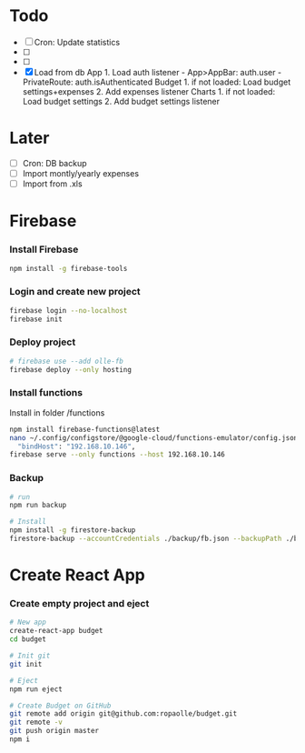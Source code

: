 # Todo
- [ ] Cron: Update statistics
- [ ] 
- [ ] 
- [x] Load from db
      App
      1. Load auth listener
      - App>AppBar: auth.user
      - PrivateRoute: auth.isAuthenticated
      Budget
      1. if not loaded: Load budget settings+expenses
      2. Add expenses listener
      Charts
      1. if not loaded: Load budget settings
      2. Add budget settings listener

# Later
- [ ] Cron: DB backup
- [ ] Import montly/yearly expenses
- [ ] Import from .xls

# Firebase

### Install Firebase
``` bash
npm install -g firebase-tools
```
### Login and create new project
``` bash
firebase login --no-localhost
firebase init
```
### Deploy project
``` bash
# firebase use --add olle-fb
firebase deploy --only hosting
```
### Install functions
Install in folder /functions
``` bash
npm install firebase-functions@latest
nano ~/.config/configstore/@google-cloud/functions-emulator/config.json
  "bindHost": "192.168.10.146",
firebase serve --only functions --host 192.168.10.146
```

### Backup
``` bash
# run
npm run backup

# Install
npm install -g firestore-backup
firestore-backup --accountCredentials ./backup/fb.json --backupPath ./backup --prettyPrint
```

# Create React App

### Create empty project and eject
``` bash
# New app
create-react-app budget
cd budget

# Init git
git init

# Eject
npm run eject

# Create Budget on GitHub
git remote add origin git@github.com:ropaolle/budget.git
git remote -v
git push origin master
npm i
```

